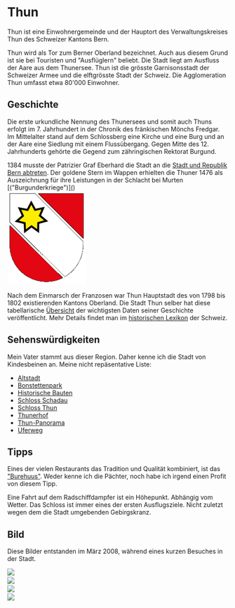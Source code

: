 # Thun

Thun ist eine Einwohnergemeinde und der Hauptort des Verwaltungskreises Thun des Schweizer Kantons Bern.

Thun wird als Tor zum Berner Oberland bezeichnet. Auch aus diesem Grund ist sie bei Touristen und "Ausflüglern" beliebt. Die Stadt liegt am Ausfluss der Aare aus dem Thunersee. Thun ist die grösste Garnisonsstadt der Schweizer Armee und die elftgrösste Stadt der Schweiz. Die Agglomeration Thun umfasst etwa 80'000 Einwohner.

## Geschichte

Die erste urkundliche Nennung des Thunersees und somit auch Thuns erfolgt im 7. Jahrhundert in der Chronik des fränkischen Mönchs Fredgar. Im Mittelalter stand auf dem Schlossberg eine Kirche und eine Burg und an der Aare eine Siedlung mit einem Flussübergang. Gegen Mitte des 12. Jahrhunderts gehörte die Gegend zum zähringischen Rektorat Burgund.  

1384 musste der Patrizier Graf Eberhard die Stadt an die [Stadt und Republik Bern abtreten](https://de.wikipedia.org/wiki/Stadt_und_Republik_Bern). Der goldene Stern im Wappen erhielten die Thuner 1476 als Auszeichnung für ihre Leistungen in der Schlacht bei Murten [("Burgunderkriege")][(](https://de.wikipedia.org/wiki/Burgunderkriege#:~:text=In%20den%20Wirren%20der%20Schlacht,%E2%80%9C))  
![Wappen Thun](/Europa/Schweiz/thun/thun.png)  

Nach dem Einmarsch der Franzosen war Thun Hauptstadt des von 1798 bis 1802 existierenden Kantons Oberland. Die Stadt Thun selber hat diese tabellarische [Übersicht](https://www.thun.ch/fileadmin/media/Ueber_Thun/Geschichte_wichtige_Daten_auf_einen_Blick.pdf) der wichtigsten Daten seiner Geschichte veröffentlicht. Mehr Details findet man im [historischen Lexikon](https://hls-dhs-dss.ch/de/articles/000541/2013-12-18/) der Schweiz.  

## Sehenswürdigkeiten

Mein Vater stammt aus dieser Region. Daher kenne ich die Stadt von Kindesbeinen an. Meine nicht repäsentative Liste:  

- [Altstadt](https://www.thun.ch/ueber-thun/sehenswuerdigkeiten/altstadt.html)
- [Bonstettenpark](https://www.thun.ch/ueber-thun/sehenswuerdigkeiten/bonstettenpark.html)
- [Historische Bauten](https://www.thun.ch/ueber-thun/sehenswuerdigkeiten/historische-bauten.html)
- [Schloss Schadau](https://www.thun.ch/ueber-thun/sehenswuerdigkeiten/schloss-schadau.html)
- [Schloss Thun](https://www.thun.ch/ueber-thun/sehenswuerdigkeiten/schloss-thun.html)
- [Thunerhof](https://www.thun.ch/ueber-thun/sehenswuerdigkeiten/thunerhof.html)
- [Thun-Panorama](https://www.thun.ch/ueber-thun/sehenswuerdigkeiten/thun-panorama.html)
- [Uferweg](https://www.thun.ch/ueber-thun/sehenswuerdigkeiten/uferweg.html)  

## Tipps

Eines der vielen Restaurants das Tradition und Qualität kombiniert, ist das ["Burehuus"](https://burehuus.ch/). Weder kenne ich die Pächter, noch habe ich irgend einen Profit von diesem Tipp.  

Eine Fahrt auf dem Radschiffdampfer ist ein Höhepunkt. Abhängig vom Wetter.  Das Schloss ist immer eines der ersten Ausflugsziele. Nicht zuletzt wegen dem die Stadt umgebenden Gebirgskranz.  


## Bild

Diese Bilder entstanden im März 2008, während eines kurzen Besuches in der Stadt.  

![](/Europa/Schweiz/P3220094.JPG)  
![](/Europa/Schweiz/P3220095.JPG)  
![](/Europa/Schweiz/P3220098.JPG)  
![](/Europa/Schweiz/P3220104.JPG)  


